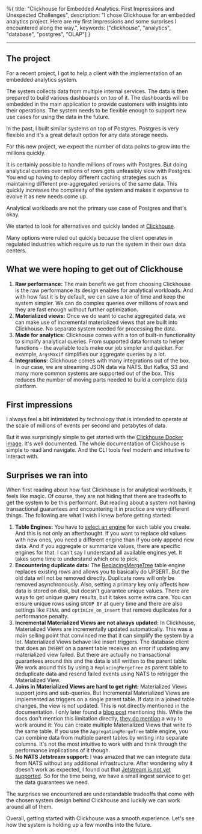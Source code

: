 %{
  title: "Clickhouse for Embedded Analytics: First Impressions and Unexpected Challenges",
  description: "I chose Clickhouse for an embedded analytics project. Here are my first impressions and some surprises I encountered along the way.",
  keywords: ["clickhouse", "analytics", "database", "postgres", "OLAP"]
}

---

## The project

For a recent project, I got to help a client with the implementation of an embedded analytics system.

The system collects data from multiple internal services. The data is then prepared to build various dashboards on top of it. The dashboards will be embedded in the main application to provide customers with insights into their operations. The system needs to be flexible enough to support new use cases for using the data in the future.

In the past, I built similar systems on top of Postgres. Postgres is very flexible and it's a great default option for any data storage needs.

For this new project, we expect the number of data points to grow into the millions quickly.

It is certainly possible to handle millions of rows with Postgres. But doing analytical queries over millions of rows gets unfeasibly slow with Postgres. You end up having to deploy different caching strategies such as maintaining different pre-aggregated versions of the same data. This quickly increases the complexity of the system and makes it expensive to evolve it as new needs come up.

Analytical workloads are not the primary use case of Postgres and that's okay.

We started to look for alternatives and quickly landed at [Clickhouse](https://clickhouse.com/).

Many options were ruled out quickly because the client operates in regulated industries which require us to run the system in their own data centers.

## What we were hoping to get out of Clickhouse

1. **Raw performance:** The main benefit we get from choosing Clickhouse is the raw performance its design enables for analytical workloads. And with how fast it is by default, we can save a ton of time and keep the system simpler. We can do complex queries over millions of rows and they are fast enough without further optimization.
2. **Materialized views:** Once we do want to cache aggregated data, we can make use of incremental materialized views that are built into Clickhouse. No separate system needed for processing the data.
3. **Made for analytics:** Clickhouse comes with a ton of built-in functionality to simplify analytical queries. From supported data formats to helper functions - the available tools make our job simpler and quicker. For example, `ArgsMaxIf` simplifies our aggregate queries by a lot.
4. **Integrations:** Clickhouse comes with many integrations out of the box. In our case, we are streaming JSON data via NATS. But Kafka, S3 and many more common systems are supported out of the box. This reduces the number of moving parts needed to build a complete data platform.

## First impressions

I always feel a bit intimidated by technology that is intended to operate at the scale of millions of events per second and petabytes of data.

But it was surprisingly simple to get started with the [Clickhouse Docker image](https://hub.docker.com/r/clickhouse/clickhouse-server/). It's well documented. The whole documentation of Clickhouse is simple to read and navigate. And the CLI tools feel modern and intuitive to interact with.

## Surprises we ran into

When first reading about how fast Clickhouse is for analytical workloads, it feels like magic. Of course, they are not hiding that there are tradeoffs to get the system to be this performant. But reading about a system not having transactional guarantees and encountering it in practice are very different things. The following are what I wish I knew before getting started:

1. **Table Engines:** You have to [select an engine](https://clickhouse.com/docs/en/engines/table-engines) for each table you create. And this is not only an afterthought. If you want to replace old values with new ones, you need a different engine than if you only append new data. And if you aggregate or summarize values, there are specific engines for that. I can't say I understand all available engines yet. It takes some time to understand which one to pick.
2. **Encountering duplicate data:** The [ReplacingMergeTree](https://clickhouse.com/docs/en/engines/table-engines/mergetree-family/replacingmergetree) table engine replaces existing rows and allows you to basically do UPSERT. But the old data will not be removed directly. Duplicate rows will only be removed asynchronously. Also, setting a primary key only affects how data is stored on disk, but doesn't guarantee unique values. There are ways to get unique query results, but it takes some extra care. You can ensure unique rows using `GROUP BY` at query time and there are also settings like `FINAL` and `optimize_on_insert` that remove duplicates for a performance penalty.
3. **Incremental Materialized Views are not always updated:** In Clickhouse, Materialized Views are incrementally updated automatically. This was a main selling point that convinced me that it can simplify the system by a lot. Materialized Views behave like insert triggers. The database client that does an `INSERT` on a parent table receives an error if updating any materialized view failed. But there are actually no transactional guarantees around this and the data is still written to the parent table. We work around this by using a `ReplacingMergeTree` as parent table to deduplicate data and resend failed events using NATS to retrigger the Materialized View.
4. **Joins in Materialized Views are hard to get right:** Materialized Views support joins and sub-queries. But Incremental Materialized Views are implemented as triggers on a single parent table. If data in a joined table changes, the view is not updated. This is not directly mentioned in the documentation. I only later found a [blog post](https://altinity.com/blog/2020-07-14-joins-in-clickhouse-materialized-views#h-a-dive-into-the-plumbing) mentioning this. While the docs don't mention this limitation directly, [they do mention](https://clickhouse.com/docs/en/guides/developer/cascading-materialized-views#combining-multiple-source-tables-to-single-target-table) a way to work around it: You can create multiple Materialized Views that write to the same table. If you use the `AggregatingMergeTree` table engine, you can combine data from multiple parent tables by writing into separate columns. It's not the most intuitive to work with and think through the performance implications of it though.
5. **No NATS Jetstream support:** I was amazed that we can integrate data from NATS without any additional infrastructure. After wondering why it doesn't work as expected, I found out that [Jetstream is not yet supported](https://github.com/ClickHouse/ClickHouse/issues/39459). So for the time being, we have a small ingest service to get the data guarantees we need.

The surprises we encountered are understandable tradeoffs that come with the chosen system design behind Clickhouse and luckily we can work around all of them.

Overall, getting started with Clickhouse was a smooth experience. Let's see how the system is holding up a few months into the future.
